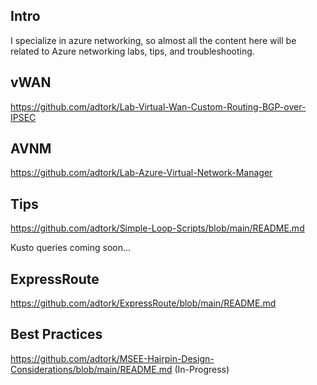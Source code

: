 ## Intro 
I specialize in azure networking, so almost all the content here will be related to Azure networking labs, tips, and troubleshooting.

## vWAN
https://github.com/adtork/Lab-Virtual-Wan-Custom-Routing-BGP-over-IPSEC

## AVNM
https://github.com/adtork/Lab-Azure-Virtual-Network-Manager

## Tips
https://github.com/adtork/Simple-Loop-Scripts/blob/main/README.md

Kusto queries coming soon...

## ExpressRoute
https://github.com/adtork/ExpressRoute/blob/main/README.md

## Best Practices
https://github.com/adtork/MSEE-Hairpin-Design-Considerations/blob/main/README.md (In-Progress)


<!--
**adtork/adtork** is a ✨ _special_ ✨ repository because its `README.md` (this file) appears on your GitHub profile.

Here are some ideas to get you started:

- 🔭 I’m currently working on ...
- 🌱 I’m currently learning ...
- 👯 I’m looking to collaborate on ...
- 🤔 I’m looking for help with ...
- 💬 Ask me about ...
- 📫 How to reach me: ...
- 😄 Pronouns: ...
- ⚡ Fun fact: ...
-->
